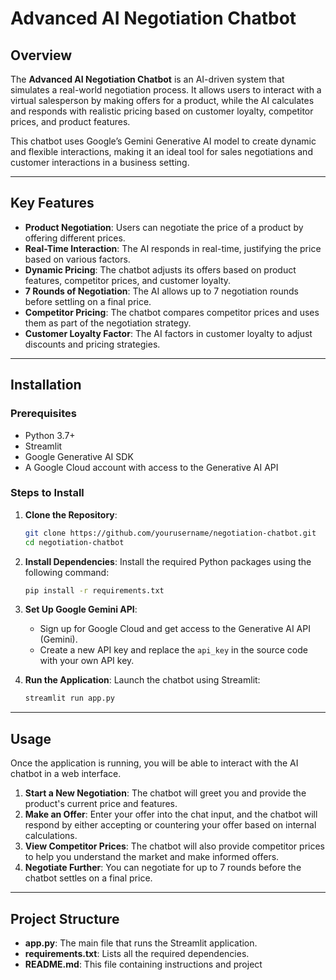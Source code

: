 # **Advanced AI Negotiation Chatbot**

## **Overview**
The **Advanced AI Negotiation Chatbot** is an AI-driven system that simulates a real-world negotiation process. It allows users to interact with a virtual salesperson by making offers for a product, while the AI calculates and responds with realistic pricing based on customer loyalty, competitor prices, and product features.

This chatbot uses Google’s Gemini Generative AI model to create dynamic and flexible interactions, making it an ideal tool for sales negotiations and customer interactions in a business setting.

---

## **Key Features**
- **Product Negotiation**: Users can negotiate the price of a product by offering different prices.
- **Real-Time Interaction**: The AI responds in real-time, justifying the price based on various factors.
- **Dynamic Pricing**: The chatbot adjusts its offers based on product features, competitor prices, and customer loyalty.
- **7 Rounds of Negotiation**: The AI allows up to 7 negotiation rounds before settling on a final price.
- **Competitor Pricing**: The chatbot compares competitor prices and uses them as part of the negotiation strategy.
- **Customer Loyalty Factor**: The AI factors in customer loyalty to adjust discounts and pricing strategies.

---

## **Installation**

### **Prerequisites**
- Python 3.7+
- Streamlit
- Google Generative AI SDK
- A Google Cloud account with access to the Generative AI API

### **Steps to Install**
1. **Clone the Repository**:
    ```bash
    git clone https://github.com/yourusername/negotiation-chatbot.git
    cd negotiation-chatbot
    ```

2. **Install Dependencies**:
    Install the required Python packages using the following command:
    ```bash
    pip install -r requirements.txt
    ```

3. **Set Up Google Gemini API**:
    - Sign up for Google Cloud and get access to the Generative AI API (Gemini).
    - Create a new API key and replace the `api_key` in the source code with your own API key.

4. **Run the Application**:
    Launch the chatbot using Streamlit:
    ```bash
    streamlit run app.py
    ```

---

## **Usage**
Once the application is running, you will be able to interact with the AI chatbot in a web interface.

1. **Start a New Negotiation**: The chatbot will greet you and provide the product's current price and features.
2. **Make an Offer**: Enter your offer into the chat input, and the chatbot will respond by either accepting or countering your offer based on internal calculations.
3. **View Competitor Prices**: The chatbot will also provide competitor prices to help you understand the market and make informed offers.
4. **Negotiate Further**: You can negotiate for up to 7 rounds before the chatbot settles on a final price.

---

## **Project Structure**
- **app.py**: The main file that runs the Streamlit application.
- **requirements.txt**: Lists all the required dependencies.
- **README.md**: This file containing instructions and project
